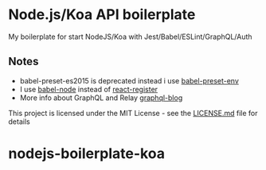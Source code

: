# Node.js/Koa API boilerplate

My boilerplate for start NodeJS/Koa with Jest/Babel/ESLint/GraphQL/Auth

## Notes

- babel-preset-es2015 is deprecated instead i use
  [babel-preset-env](http://babeljs.io/docs/plugins/preset-env/)
- I use [babel-node](http://babeljs.io/docs/usage/cli/#babel-node) instead of
  [react-register](http://babeljs.io/docs/usage/babel-register/#top)
- More info about GraphQL and Relay [graphql-blog](https://github.com/Bastiani/graphql-blog)

This project is licensed under the MIT License - see the
[LICENSE.md](LICENSE.md) file for details

# nodejs-boilerplate-koa
